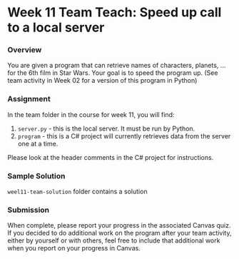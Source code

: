 # Week 11 Team Teach: Speed up call to a local server

### Overview

You are given a program that can retrieve names of characters, planets, ... for the 6th film in Star Wars. Your goal is to speed the program up.  (See team activity in Week 02 for a version of this program in Python)

### Assignment

In the team folder in the course for week 11, you will find:

1. `server.py` - this is the local server. It must be run by Python.
1. `program` - this is a C# project will currently retrieves data from the server one at a time.

Please look at the header comments in the C# project for instructions.

### Sample Solution

`weel11-team-solution` folder contains a solution

### Submission

When complete, please report your progress in the associated Canvas quiz. If you decided to do additional work on the program after your team activity, either by yourself or with others, feel free to include that additional work when you report on your progress in Canvas.
